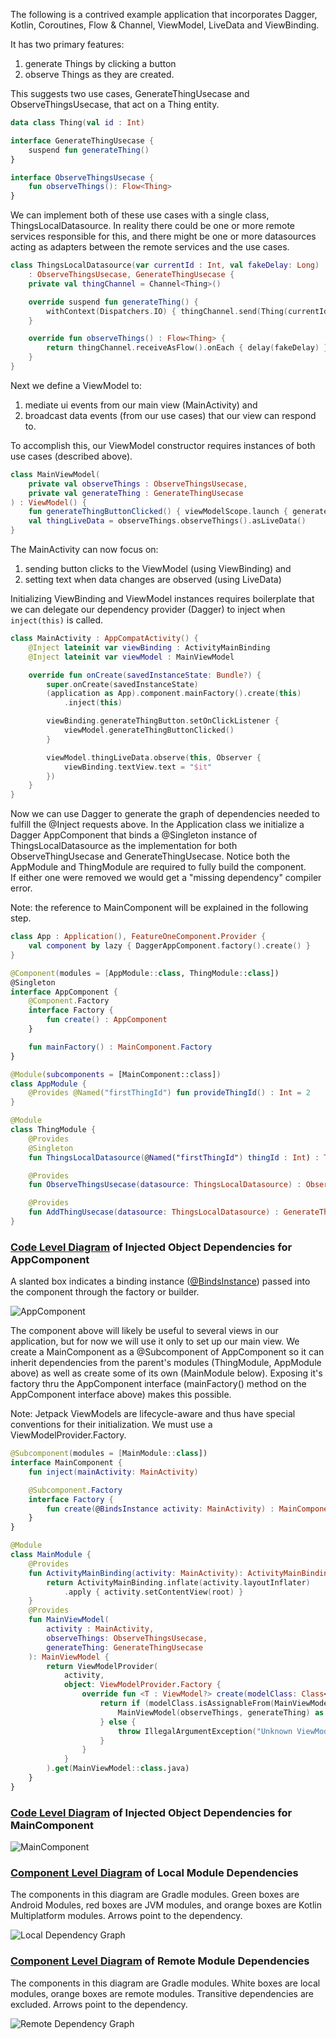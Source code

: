 The following is a contrived example application that incorporates 
Dagger, Kotlin, Coroutines, Flow & Channel, ViewModel, LiveData and ViewBinding. 
 
It has two primary features:
1. generate Things by clicking a button
2. observe Things as they are created. 

This suggests two use cases, GenerateThingUsecase and ObserveThingsUsecase, 
that act on a Thing entity.

```kotlin
data class Thing(val id : Int)

interface GenerateThingUsecase {
    suspend fun generateThing()
}

interface ObserveThingsUsecase {
    fun observeThings(): Flow<Thing>
}
```

We can implement both of these use cases with a single class, ThingsLocalDatasource.
In reality there could be one or more remote services responsible for this, and there might be one
or more datasources acting as adapters between the remote services and the use cases.

```kotlin
class ThingsLocalDatasource(var currentId : Int, val fakeDelay: Long)
    : ObserveThingsUsecase, GenerateThingUsecase {
    private val thingChannel = Channel<Thing>()

    override suspend fun generateThing() {
        withContext(Dispatchers.IO) { thingChannel.send(Thing(currentId++)) }
    }

    override fun observeThings() : Flow<Thing> {
        return thingChannel.receiveAsFlow().onEach { delay(fakeDelay) }.flowOn(Dispatchers.IO)
    }
}
```

Next we define a ViewModel to:
1) mediate ui events from our main view (MainActivity) and
2) broadcast data events (from our use cases) that our view can respond to.

To accomplish this, our ViewModel constructor requires instances of both use cases (described above).
```kotlin
class MainViewModel(
    private val observeThings : ObserveThingsUsecase,
    private val generateThing : GenerateThingUsecase
) : ViewModel() {
    fun generateThingButtonClicked() { viewModelScope.launch { generateThing.generateThing() } }
    val thingLiveData = observeThings.observeThings().asLiveData()
}
```

The MainActivity can now focus on:
1) sending button clicks to the ViewModel (using ViewBinding) and
2) setting text when data changes are observed (using LiveData)

Initializing ViewBinding and ViewModel instances requires boilerplate that we can delegate
our dependency provider (Dagger) to inject when `inject(this)` is called.

```kotlin
class MainActivity : AppCompatActivity() {
    @Inject lateinit var viewBinding : ActivityMainBinding
    @Inject lateinit var viewModel : MainViewModel

    override fun onCreate(savedInstanceState: Bundle?) {
        super.onCreate(savedInstanceState)
        (application as App).component.mainFactory().create(this)
            .inject(this)

        viewBinding.generateThingButton.setOnClickListener {
            viewModel.generateThingButtonClicked()
        }

        viewModel.thingLiveData.observe(this, Observer {
            viewBinding.textView.text = "$it"
        })
    }
}

```
Now we can use Dagger to generate the graph of dependencies needed to fulfill the @Inject requests above.
In the Application class we initialize a Dagger AppComponent that
binds a @Singleton instance of ThingsLocalDatasource as the implementation for both ObserveThingUsecase and GenerateThingUsecase.
Notice both the AppModule and ThingModule are required to fully build the component.  
If either one were removed we would get a "missing dependency" compiler error.

Note: the reference to MainComponent will be explained in the following step.

```kotlin
class App : Application(), FeatureOneComponent.Provider {
    val component by lazy { DaggerAppComponent.factory().create() }
}

@Component(modules = [AppModule::class, ThingModule::class])
@Singleton
interface AppComponent {
    @Component.Factory
    interface Factory {
        fun create() : AppComponent
    }

    fun mainFactory() : MainComponent.Factory
}

@Module(subcomponents = [MainComponent::class])
class AppModule {
    @Provides @Named("firstThingId") fun provideThingId() : Int = 2
}

@Module
class ThingModule {
    @Provides
    @Singleton
    fun ThingsLocalDatasource(@Named("firstThingId") thingId : Int) : ThingsLocalDatasource = ThingsLocalDatasource(thingId, 1000L)

    @Provides
    fun ObserveThingsUsecase(datasource: ThingsLocalDatasource) : ObserveThingsUsecase = datasource

    @Provides
    fun AddThingUsecase(datasource: ThingsLocalDatasource) : GenerateThingUsecase = datasource
}
```
### [Code Level Diagram](https://c4model.com/#CodeDiagram) of Injected Object Dependencies for AppComponent
A slanted box indicates a binding instance ([@BindsInstance](https://dagger.dev/api/2.28/dagger/BindsInstance.html)) passed into the component through the factory or builder. 

<img src="docs/com.example.myapplication.AppComponent.svg" alt="AppComponent"/>

The component above will likely be useful to several views in our application, but for now we will
use it only to set up our main view. We create a MainComponent as a @Subcomponent of AppComponent so it can inherit dependencies from the
parent's modules (ThingModule, AppModule above) as well as create some of its own (MainModule below).  Exposing it's
factory thru the AppComponent interface (mainFactory() method on the AppComponent interface above) makes this possible.

Note: Jetpack ViewModels are lifecycle-aware and thus have special conventions for their initialization.
We must use a ViewModelProvider.Factory.

```kotlin
@Subcomponent(modules = [MainModule::class])
interface MainComponent {
    fun inject(mainActivity: MainActivity)

    @Subcomponent.Factory
    interface Factory {
        fun create(@BindsInstance activity: MainActivity) : MainComponent
    }
}

@Module
class MainModule {
    @Provides
    fun ActivityMainBinding(activity: MainActivity): ActivityMainBinding {
        return ActivityMainBinding.inflate(activity.layoutInflater)
            .apply { activity.setContentView(root) }
    }
    @Provides
    fun MainViewModel(
        activity : MainActivity,
        observeThings: ObserveThingsUsecase,
        generateThing: GenerateThingUsecase
    ): MainViewModel {
        return ViewModelProvider(
            activity,
            object: ViewModelProvider.Factory {
                override fun <T : ViewModel?> create(modelClass: Class<T>): T {
                    return if (modelClass.isAssignableFrom(MainViewModel::class.java)) {
                        MainViewModel(observeThings, generateThing) as T
                    } else {
                        throw IllegalArgumentException("Unknown ViewModel Class")
                    }
                }
            }
        ).get(MainViewModel::class.java)
    }
}
``` 

### [Code Level Diagram](https://c4model.com/#CodeDiagram) of Injected Object Dependencies for MainComponent
<img src="docs/com.example.myapplication.MainComponent.svg" alt="MainComponent"/>

### [Component Level Diagram](https://c4model.com/#ComponentDiagram) of Local Module Dependencies
The components in this diagram are Gradle modules. Green boxes are Android Modules, red boxes are JVM modules, and orange boxes are Kotlin Multiplatform modules.  Arrows point to the dependency. 

<img src="docs/project.dot.png" alt="Local Dependency Graph"/>

### [Component Level Diagram](https://c4model.com/#ComponentDiagram) of Remote Module Dependencies 
The components in this diagram are Gradle modules.  White boxes are local modules, orange boxes are remote modules. Transitive dependencies are excluded. Arrows point to the dependency.

<img src="docs/dependency-graph-my-generator.png" alt="Remote Dependency Graph"/>